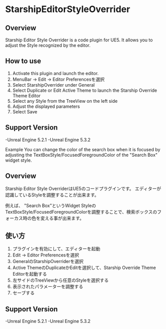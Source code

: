 # StarshipEditorStyleOverrider

## Overview
Starship Editor Style Overrider is a code plugin for UE5.
It allows you to adjust the Style recognized by the editor.


## How to use
1. Activate this plugin and launch the editor.
2. MenuBar -> Edit -> Editor Preferencesを選択
3. Select StarshipOverrider under General
4. Select Duplicate or Edit Active Theme to launch the Starship Override Theme Editor
5. Select any Style from the TreeView on the left side
6. Adjust the displayed parameters
7. Select Save

## Support Version
-Unreal Engine 5.2.1
-Unreal Engine 5.3.2

Example
You can change the color of the search box when it is focused by adjusting the TextBoxStyle/FocusedForegroundColor of the "Search Box" widget style.

## Overview
Starship Editor Style OverriderはUE5のコードプラグインです。
エディターが認識しているStyleを調整することが出来ます。

例えば、
"Search Box"というWidget StyleのTextBoxStyle/FocusedForegroundColorを調整することで、検索ボックスのフォーカス時の色を変える事が出来ます。

## 使い方
1. プラグインを有効にして、エディターを起動
2. Edit -> Editor Preferencesを選択
3. GeneralのStarshipOverriderを選択
4. Active ThemeのDuplicateかEditを選択して、Starship Override Theme Editorを起動する
5. 左サイドのTreeViewから任意のStyleを選択する
6. 表示されたパラメーターを調整する
7. セーブする

## Support Version
-Unreal Engine 5.2.1
-Unreal Engine 5.3.2